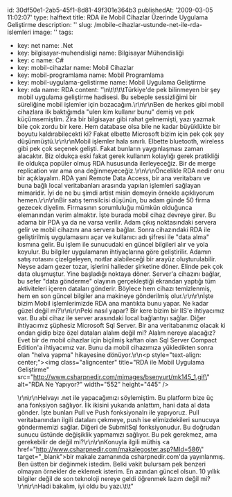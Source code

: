 id: 30df50e1-2ab5-45f1-8d81-49f301e364b3
publishedAt: '2009-03-05 11:02:07'
type: halftext
title: RDA ile Mobil Cihazlar Üzerinde Uygulama Geliştirme
description: ''
slug: /mobile-cihazlar-ustunde-net-ile-rda-islemleri
image: ''
tags:
  - key: net
    name: .Net
  - key: bilgisayar-muhendisligi
    name: Bilgisayar Mühendisliği
  - key: c
    name: C#
  - key: mobil-cihazlar
    name: Mobil Cihazlar
  - key: mobil-programlama
    name: Mobil Programlama
  - key: mobil-uygulama-gelistirme
    name: Mobil Uygulama Geliştirme
  - key: rda
    name: RDA
content: "\n\t\t\t\tTürkiye'de pek bilinmeyen bir şey mobil uygulama geliştirme hadisesi. Bu sebeple sessizliğimi bir süreliğine mobil işlemler için bozacağım.\r\n\r\nBen de herkes gibi mobil cihazlara ilk baktığımda \"ulen kim kullanır bunu\" demiş ve pek küçümsemiştim. Zira bir bilgisayar gibi rahat gelmemişti, yazı yazmak bile çok zordu bir kere. Hem database olsa bile ne kadar büyüklükte bir boyutu kaldırabilecekti ki? Fakat elbette Microsoft bizim için pek çok şey düşünmüştü.\r\n\r\nMobil işlemler hala sınırlı. Elbette bluetooth, wireless gibi pek çok seçenek gelişti. Fakat bunların yaygınlaşması zaman alacaktır. Biz oldukça eski fakat gerek kullanım kolaylığı gerek pratikliği ile oldukça popüler olmuş RDA hususunda ilerleyeceğiz. Bir de merge replication var ama ona değinmeyeceğiz.\r\n\r\nÖncelikle RDA nedir onu bir açıklayalım. RDA yani Remote Data Access, bir ana veritabanı ve buna bağlı local veritabanları arasında yapılan işlemleri sağlayan mimaridir. İyi de ne bu şimdi artist misin demeyin örnekle açıklıyorum hemen.\r\n\r\nBir satış temsilcisi düşünün, bu adam günde 50 firma gezecek diyelim. Firmasının sorumluluğu mümkün olduğunca elemanından verim almaktır. İşte burada mobil cihaz devreye girer. Bu adama bir PDA ya da ne varsa verilir. Adam çıkış noktasındaki servera gelir ve mobil cihazını ana servera bağlar. Sonra cihazındaki RDA ile geliştirilmiş uygulamasını açar ve kullanıcı adı şifresi ile \"data alma\" kısmına gelir. Bu işlem ile sunucudaki en güncel bilgileri alır ve yola koyulur. Bu bilgiler uygulamanın ihtiyaçlarına göre geliştirilir. Adamın satış rotasını çizelgeleyen, noıtlar alabileceği bir arayüz oluşturulabilir. Neyse adam gezer tozar, işlerini halleder şirketine döner. Elinde pek çok data oluşmuştur. Yine başladığı noktaya döner. Server'a cihazını bağlar, bu sefer \"data gönderme\" olayının gerçekleştiği ekrandan yaptığı tüm aktiviteleri içeren dataları gönderir. Böylece hem cihazı temizlenmiş, hem en son güncel bilgiler ana makineye gönderilmiş olur.\r\n\r\nİşte bizim Mobil işlemlerimizde RDA ana mantıkta bunu yapar. Ne kadar güzel değil mi?\r\n\r\nPeki nasıl yapar? Bir kere bizim bir IIS'e ihtiyacımız var. Bu abi cihaz ile server arasındaki local bağlantıyı sağlar. Diğer ihtiyacımız şüphesiz Microsoft Sql Server. Bir ana veritabanımız olacak ki ondan gidip bize özel dataları alalım değil mi? Alalım nereye alacağız? Evet bir de mobil cihazlar için biçilmiş kaftan olan Sql Server Compact Edition'a ihtiyacımız var. Bunu da mobil cihazımıza yükledikten sonra olan \"helva yapma\" hikayesine dönüyor.\r\n<p style=\"text-align: center;\"><img class=\"aligncenter\" title=\"RDA ile Mobil Uygulama Geliştirme\" src=\"http://www.csharpnedir.com/mimages/bsenyurt/mk145_1.gif\" alt=\"RDA Ne Yapıyor?\" width=\"552\" height=\"445\" /></p>\r\n\r\nHelvayı .net ile yapacağımızı söylemiştim. Bu platform bize üç ana fonksiyon sağlıyor. İlk ikisini yukarıda anlattım, hani data al data gönder. İşte bunları Pull ve Push fonksiyonalrı ile yapıyoruz. Pull veritabanından ilgili dataları çekmeye, push ise elimizdekileri sunucuya göndermemizi sağlar. Diğeri de SubmitSql fonksiyonudur. Bu doğrudan sunucu üstünde değişiklik yapmamızı sağlıyor. Bu pek gerekmez, ama gerekebilir de değil mi?\r\n\r\nKonuyla ilgili müthiş <a href=\"http://www.csharpnedir.com/makalegoster.asp?MId=586\" target=\"_blank\">bir makale</a> zamanında csharpnedir.com'da yayınlanmış. Ben üstten bir değinmek istedim. Belki vakit bulursam pek benzeri olmayan örnekler de eklemek isterim. En azından güncel olsun. 10 yıllık bilgiler değil de son teknoloji nereye geldi öğrenmek lazım değil mi?\r\n\r\nHadi bakalım, iyi oldu bu yazı.\t\t"
